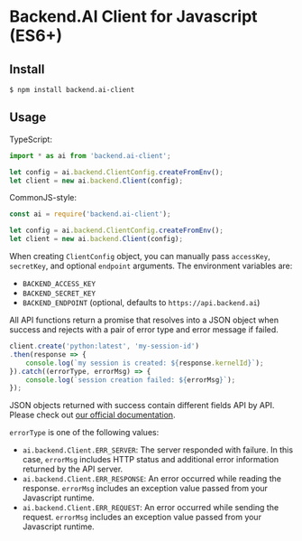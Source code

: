 # Backend.AI Client for Javascript (ES6+)

## Install

```console
$ npm install backend.ai-client
```

## Usage

TypeScript:
```typescript
import * as ai from 'backend.ai-client';

let config = ai.backend.ClientConfig.createFromEnv();
let client = new ai.backend.Client(config);
```

CommonJS-style:
```javascript
const ai = require('backend.ai-client');

let config = ai.backend.ClientConfig.createFromEnv();
let client = new ai.backend.Client(config);
```

When creating `ClientConfig` object, you can manually pass `accessKey`,
`secretKey`, and optional `endpoint` arguments.
The environment variables are:
* `BACKEND_ACCESS_KEY`
* `BACKEND_SECRET_KEY`
* `BACKEND_ENDPOINT` (optional, defaults to `https://api.backend.ai`)

All API functions return a promise that resolves into a JSON object
when success and rejects with a pair of error type and error message
if failed.

```javascript
client.create('python:latest', 'my-session-id')
.then(response => {
    console.log(`my session is created: ${response.kernelId}`);
}).catch((errorType, errorMsg) => {
    console.log(`session creation failed: ${errorMsg}`);
});
```

JSON objects returned with success contain different fields API by API.
Please check out [our official documentation](http://docs.backend.ai).

`errorType` is one of the following values:

* `ai.backend.Client.ERR_SERVER`: The server responded with failure.
  In this case, `errorMsg` includes HTTP status and additional error information
  returned by the API server.
* `ai.backend.Client.ERR_RESPONSE`: An error occurred while reading the response.
  `errorMsg` includes an exception value passed from your Javascript runtime.
* `ai.backend.Client.ERR_REQUEST`: An error occurred while sending the request.
  `errorMsg` includes an exception value passed from your Javascript runtime.
